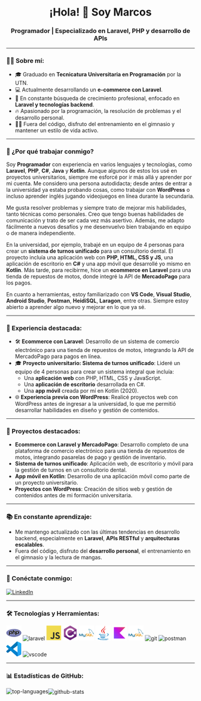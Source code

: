<h1 align="center">¡Hola! 👋 Soy Marcos</h1>
<h3 align="center">Programador | Especializado en Laravel, PHP y desarrollo de APIs</h3>

---

### 👨‍💻 Sobre mí:
- 🎓 Graduado en **Tecnicatura Universitaria en Programación** por la UTN.
- 💻 Actualmente desarrollando un **e-commerce con Laravel**.
- 🚀 En constante búsqueda de crecimiento profesional, enfocado en **Laravel y tecnologías backend**.
- 🔥 Apasionado por la programación, la resolución de problemas y el desarrollo personal.
- 🏋️‍♂️ Fuera del código, disfruto del entrenamiento en el gimnasio y mantener un estilo de vida activo.

---

### 🚀 ¿Por qué trabajar conmigo?
Soy **Programador** con experiencia en varios lenguajes y tecnologías, como **Laravel**, **PHP**, **C#**, **Java** y **Kotlin**. Aunque algunos de estos los usé en proyectos universitarios, siempre me esforcé por ir más allá y aprender por mi cuenta. Me considero una persona autodidacta; desde antes de entrar a la universidad ya estaba probando cosas, como trabajar con **WordPress** o incluso aprender inglés jugando videojuegos en línea durante la secundaria. 

Me gusta resolver problemas y siempre trato de mejorar mis habilidades, tanto técnicas como personales. Creo que tengo buenas habilidades de comunicación y trato de ser cada vez más asertivo. Además, me adapto fácilmente a nuevos desafíos y me desenvuelvo bien trabajando en equipo o de manera independiente. 

En la universidad, por ejemplo, trabajé en un equipo de 4 personas para crear un **sistema de turnos unificado** para un consultorio dental. El proyecto incluía una aplicación web con **PHP, HTML, CSS y JS**, una aplicación de escritorio en **C#** y una app móvil que desarrollé yo mismo en **Kotlin**. Más tarde, para recibirme, hice un **ecommerce en Laravel** para una tienda de repuestos de motos, donde integré la API de **MercadoPago** para los pagos. 

En cuanto a herramientas, estoy familiarizado con **VS Code**, **Visual Studio**, **Android Studio**, **Postman**, **HeidiSQL**, **Laragon**, entre otras. Siempre estoy abierto a aprender algo nuevo y mejorar en lo que ya sé.

---

### 💼 Experiencia destacada:
- 🛠️ **Ecommerce con Laravel**: Desarrollo de un sistema de comercio electrónico para una tienda de repuestos de motos, integrando la API de MercadoPago para pagos en línea.
- 🎓 **Proyecto universitario: Sistema de turnos unificado**: Lideré un equipo de 4 personas para crear un sistema integral que incluía:
  - Una **aplicación web** con PHP, HTML, CSS y JavaScript.
  - Una **aplicación de escritorio** desarrollada en C#.
  - Una **app móvil** creada por mí en Kotlin (2020).
- 🌐 **Experiencia previa con WordPress**: Realicé proyectos web con WordPress antes de ingresar a la universidad, lo que me permitió desarrollar habilidades en diseño y gestión de contenidos.
  
---

### 🌟 Proyectos destacados:
- **Ecommerce con Laravel y MercadoPago**: Desarrollo completo de una plataforma de comercio electrónico para una tienda de repuestos de motos, integrando pasarelas de pago y gestión de inventario.
- **Sistema de turnos unificado**: Aplicación web, de escritorio y móvil para la gestión de turnos en un consultorio dental.
- **App móvil en Kotlin**: Desarrollo de una aplicación móvil como parte de un proyecto universitario.
- **Proyectos con WordPress**: Creación de sitios web y gestión de contenidos antes de mi formación universitaria.

---

### 📚 En constante aprendizaje:
- Me mantengo actualizado con las últimas tendencias en desarrollo backend, especialmente en **Laravel**, **APIs RESTful** y **arquitecturas escalables**.
- Fuera del código, disfruto del **desarrollo personal**, el entrenamiento en el gimnasio y la lectura de mangas.

---

### 🤝 Conéctate conmigo:
<p align="left">
  <a href="https://www.linkedin.com/in/marcos-castella-del-valle/" target="blank">
    <img align="center" src="https://raw.githubusercontent.com/rahuldkjain/github-profile-readme-generator/master/src/images/icons/Social/linked-in-alt.svg" alt="LinkedIn" height="30" width="40" />
  </a>
</p>

---

### 🛠️ Tecnologías y Herramientas:
<p align="left">
    <img src="https://raw.githubusercontent.com/devicons/devicon/master/icons/php/php-original.svg" alt="php" width="40" height="40"/>
    <img src="https://upload.wikimedia.org/wikipedia/commons/9/9a/Laravel.svg" alt="laravel" width="40" height="40"/>
    <img src="https://raw.githubusercontent.com/devicons/devicon/master/icons/javascript/javascript-original.svg" alt="javascript" width="40" height="40"/>
    <img src="https://raw.githubusercontent.com/devicons/devicon/master/icons/csharp/csharp-original.svg" alt="csharp" width="40" height="40"/>
    <img src="https://raw.githubusercontent.com/devicons/devicon/master/icons/mysql/mysql-original-wordmark.svg" alt="mysql" width="40" height="40"/>
    <img src="https://raw.githubusercontent.com/devicons/devicon/master/icons/java/java-original.svg" alt="java" width="40" height="40"/>
    <img src="https://raw.githubusercontent.com/devicons/devicon/master/icons/kotlin/kotlin-original.svg" alt="kotlin" width="40" height="40"/>
    <img src="https://raw.githubusercontent.com/devicons/devicon/master/icons/mysql/mysql-original-wordmark.svg" alt="mysql" width="40" height="40"/>
    <img src="https://www.vectorlogo.zone/logos/git-scm/git-scm-icon.svg" alt="git" width="40" height="40"/>
    <img src="https://www.vectorlogo.zone/logos/getpostman/getpostman-icon.svg" alt="postman" width="40" height="40"/>
    <img src="https://raw.githubusercontent.com/devicons/devicon/master/icons/vscode/vscode-original.svg" alt="vscode" width="40" height="40"/>
    <img src="https://upload.wikimedia.org/wikipedia/commons/2/2d/Visual_Studio_Code_1.18_icon.svg" alt="vscode" width="40" height="40"/>
</p>
</p>

---

### 📊 Estadísticas de GitHub:
<p align="left">
  <img align="left" src="https://github-readme-stats.vercel.app/api/top-langs?username=m4rkdv&show_icons=true&locale=en&layout=compact" alt="top-languages" />
  <img align="center" src="https://github-readme-stats.vercel.app/api?username=m4rkdv&show_icons=true&locale=en" alt="github-stats" />
</p>
